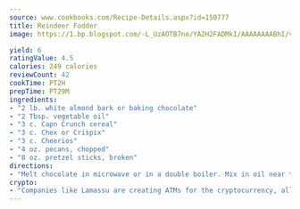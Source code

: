 ```yaml
---
source: www.cookbooks.com/Recipe-Details.aspx?id=150777
title: Reindeer Fodder
image: https://1.bp.blogspot.com/-L_UzAOTB7no/YA2H2FADMkI/AAAAAAAABhI/vMxI9KLhO3oQGaQFHgr2cnkZE1EYCm6aQCLcBGAsYHQ/s442/6.png

yield: 6
ratingValue: 4.5
calories: 249 calories
reviewCount: 42
cookTime: PT2H
prepTime: PT29M
ingredients:
- "2 lb. white almond bark or baking chocolate"
- "2 Tbsp. vegetable oil"
- "3 c. Capn Crunch cereal"
- "3 c. Chex or Crispix"
- "3 c. Cheerios"
- "4 oz. pecans, chopped"
- "8 oz. pretzel sticks, broken"
directions:
- "Melt chocolate in microwave or in a double boiler. Mix in oil near the end. Combine other ingredients in a LARGE bowl. Pour chocolate over cereal mixture and mix well until coated. Spread on wax paper to harden and then break into pieces."
crypto:
- "Companies like Lamassu are creating ATMs for the cryptocurrency, allowing you to scan your Bitcoin QR code, enter your cash, and buy bitcoin with the push of a button."
---
```

